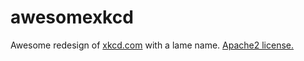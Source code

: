 # awesomexkcd
Awesome redesign of [xkcd.com](http://xkcd.com) with a lame name. [Apache2 license.](https://www.apache.org/licenses/LICENSE-2.0.html)
